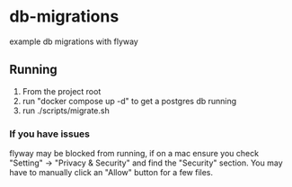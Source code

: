 # db-migrations

example db migrations with flyway

## Running

1. From the project root
2. run "docker compose up -d" to get a postgres db running
3. run ./scripts/migrate.sh

### If you have issues

flyway may be blocked from running, if on a mac ensure you check "Setting" -> "Privacy & Security" and find the "Security" section.
You may have to manually click an "Allow" button for a few files.

